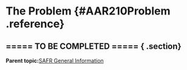 # The Problem {#AAR210Problem .reference}

## ===== TO BE COMPLETED ===== { .section}

**Parent topic:**[SAFR General Information](../html/AAR200GenlInfo.md)

